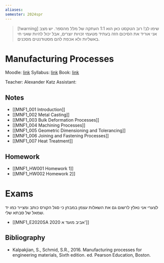 ```yaml
---
aliases: 
semester: 2024spr
---
```


> [!warning] שימו לב!
> רוב הטקסט כאן הוא 1:1 העתקה של מלל מהספר. יש מצב אני אוריד את הסיכום הזה בעתיד מטעמי זכויות יוצרים, אבל יכול להיות שאני חי באשליות ולא אכפת להם מסטודנטים מסכנים.


# Manufacturing Processes
Moodle: [link](https://moodle2324.technion.ac.il/course/view.php?id=2560)
Syllabus: [link](https://moodle2324.technion.ac.il/pluginfile.php/397381/mod_resource/content/1/%D7%A1%D7%99%D7%9C%D7%91%D7%95%D7%A1%20%D7%94%D7%A7%D7%95%D7%A8%D7%A1%20034030.docx)
Book: [link](https://annas-archive.org/md5/abc3a08e861b5eed7bdfbec6d45f0f9f)

Teacher: Alexander Katz
Assistant:

## Notes
- [[MNF1_001 Introduction]]
- [[MNF1_002 Metal Casting]]
- [[MNF1_003 Bulk Deformation Processes]]
- [[MNF1_004 Machining Processes]]
- [[MNF1_005 Geometric Dimensioning and Tolerancing]]
- [[MNF1_006 Joining and Fastening Processes]]
- [[MNF1_007 Heat Treatment]]

## Homework
- [[MNF1_HW001 Homework 1]]
- [[MNF1_HW002 Homework 2]]

# Exams

לצערי אני נאלץ לרשום גם את השאלות עצמן במבחן כי סגל הקורס כותב ומצייר כמו יד שמאל של סבתא שלי.

- [[MNF1_E2020SA 2020 אביב מועד א']]

## Bibliography
- Kalpakjian, S., Schmid, S.R., 2016. Manufacturing processes for engineering materials, Sixth edition. ed. Pearson Education, Boston.
